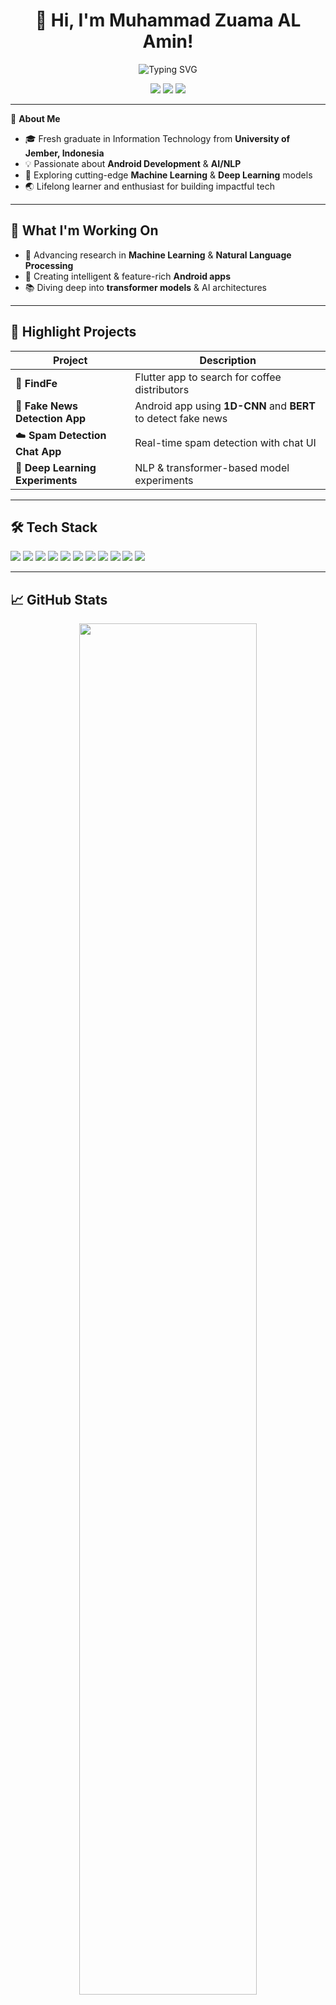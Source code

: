 <h1 align="center">👋 Hi, I'm Muhammad Zuama AL Amin!</h1>

<p align="center">
  <img src="https://readme-typing-svg.demolab.com?font=Fira+Code&pause=1000&color=000000&width=435&lines=Android+Developer;AI+%26+NLP+Researcher;Lifelong+Learner" alt="Typing SVG" />
</p>

<p align="center">
  <a href="mailto:muhammadzuama19@gmail.com"><img src="https://img.shields.io/badge/Email-D14836?style=flat&logo=gmail&logoColor=white"/></a>
  <a href="https://www.linkedin.com/in/muhammad-zuama-al-amin-187472221/"><img src="https://img.shields.io/badge/LinkedIn-0077B5?style=flat&logo=linkedin&logoColor=white"/></a>
  <a href="https://huggingface.co/mzuama"><img src="https://img.shields.io/badge/HuggingFace-FFD21F?style=flat&logo=huggingface&logoColor=black"/></a>
</p>

---

🌱 **About Me**

- 🎓 Fresh graduate in Information Technology from **University of Jember, Indonesia**
- 💡 Passionate about **Android Development** & **AI/NLP**
- 🤖 Exploring cutting-edge **Machine Learning** & **Deep Learning** models
- 🌏 Lifelong learner and enthusiast for building impactful tech

---

## 🔭 What I'm Working On

- 🔬 Advancing research in **Machine Learning** & **Natural Language Processing**
- 📱 Creating intelligent & feature-rich **Android apps**
- 📚 Diving deep into **transformer models** & AI architectures

---

## 🚀 Highlight Projects

| Project | Description |
|---------|-------------|
| 🔎 **FindFe** | Flutter app to search for coffee distributors |
| 📰 **Fake News Detection App** | Android app using **1D-CNN** and **BERT** to detect fake news |
| ☁️ **Spam Detection Chat App** | Real-time spam detection with chat UI |
| 🧠 **Deep Learning Experiments** | NLP & transformer-based model experiments |

---

## 🛠️ Tech Stack

<p>
  <img src="https://img.shields.io/badge/Python-333?style=flat&logo=python" />
  <img src="https://img.shields.io/badge/TensorFlow-333?style=flat&logo=tensorflow" />
  <img src="https://img.shields.io/badge/PyTorch-333?style=flat&logo=pytorch" />
  <img src="https://img.shields.io/badge/Scikit--Learn-333?style=flat&logo=scikit-learn" />
  <img src="https://img.shields.io/badge/Streamlit-333?style=flat&logo=streamlit" />
  <img src="https://img.shields.io/badge/Flask-333?style=flat&logo=flask" />
  <img src="https://img.shields.io/badge/Flutter-333?style=flat&logo=flutter" />
  <img src="https://img.shields.io/badge/JavaScript-333?style=flat&logo=javascript" />
  <img src="https://img.shields.io/badge/Android-333?style=flat&logo=android" />
  <img src="https://img.shields.io/badge/Kotlin-333?style=flat&logo=kotlin" />
  <img src="https://img.shields.io/badge/HuggingFace-FFD21F?style=flat&logo=huggingface&logoColor=black" />
</p>

---

## 📈 GitHub Stats

<p align="center">
  <img width="75%" src="https://github-readme-stats.vercel.app/api/top-langs/?username=muhammadzuama&layout=compact&theme=tokyonight" />
</p>

---

## 🤝 Let's Connect!

- 📬 Email: [muhammadzuama19@gmail.com](mailto:muhammadzuama19@gmail.com)
- 💼 LinkedIn: [muhammad-zuama-al-amin-187472221](https://www.linkedin.com/in/muhammad-zuama-al-amin-187472221/)
- 🤗 Hugging Face: https://huggingface.co/mzuama

---

<p align="center">
  <img src="https://komarev.com/ghpvc/?username=muhammadzuama&label=Profile+Views&color=0e75b6&style=flat" alt="profile views" />
</p>
